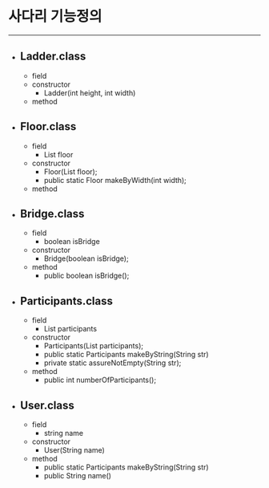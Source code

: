 # 사다리 기능정의

---

- ## Ladder.class
  - field
  - constructor
    - Ladder(int height, int width)
  - method
- ## Floor.class
  - field
    - List<Bridge> floor
  - constructor
    - Floor(List<Bridge> floor);
    - public static Floor makeByWidth(int width);
  - method
- ## Bridge.class
  - field
    - boolean isBridge
  - constructor
    - Bridge(boolean isBridge);
  - method
    - public boolean isBridge();
- ## Participants.class
  - field
    - List<User> participants
  - constructor
    - Participants(List<User> participants);
    - public static Participants makeByString(String str)
    - private static assureNotEmpty(String str);
  - method
    - public int numberOfParticipants();
- ## User.class
  - field
    - string name
  - constructor
    - User(String name)
  - method
    - public static Participants makeByString(String str)
    - public String name()

